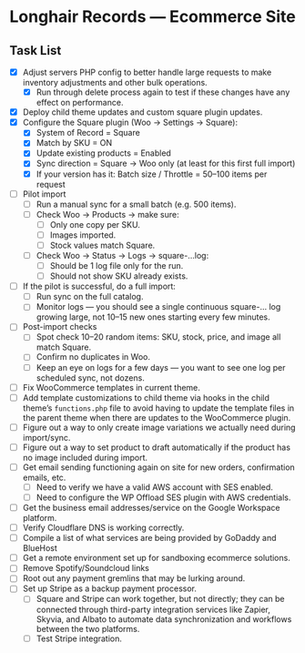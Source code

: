# Longhair Records — Ecommerce Site

## Task List
- [X] Adjust servers PHP config to better handle large requests to make inventory adjustments and other bulk operations.
  - [X] Run through delete process again to test if these changes have any effect on performance.
- [X] Deploy child theme updates and custom square plugin updates.
- [X] Configure the Square plugin (Woo → Settings → Square):
  - [X] System of Record = Square
  - [X] Match by SKU = ON
  - [X] Update existing products = Enabled
  - [X] Sync direction = Square → Woo only (at least for this first full import)
  - [X] If your version has it: Batch size / Throttle = 50–100 items per request
- [ ] Pilot import
  - [ ] Run a manual sync for a small batch (e.g. 500 items).
  - [ ] Check Woo → Products → make sure:
    - [ ] Only one copy per SKU.
    - [ ] Images imported.
    - [ ] Stock values match Square.
  - [ ] Check Woo → Status → Logs → square-…log:
    - [ ] Should be 1 log file only for the run.
    - [ ] Should not show SKU already exists.
- [ ] If the pilot is successful, do a full import:
  - [ ] Run sync on the full catalog.
  - [ ] Monitor logs — you should see a single continuous square-… log growing large, not 10–15 new ones starting every few minutes.
- [ ] Post-import checks
  - [ ] Spot check 10–20 random items: SKU, stock, price, and image all match Square.
  - [ ] Confirm no duplicates in Woo.
  - [ ] Keep an eye on logs for a few days — you want to see one log per scheduled sync, not dozens.
- [ ] Fix WooCommerce templates in current theme.
- [ ] Add template customizations to child theme via hooks in the child theme’s `functions.php` file to avoid having to update the template files in the parent theme when there are updates to the WooCommerce plugin.
- [ ] Figure out a way to only create image variations we actually need during import/sync.
- [ ] Figure out a way to set product to draft automatically if the product has no image included during import.
- [ ] Get email sending functioning again on site for new orders, confirmation emails, etc.
  - [ ] Need to verify we have a valid AWS account with SES enabled.
  - [ ] Need to configure the WP Offload SES plugin with AWS credentials.
- [ ] Get the business email addresses/service on the Google Workspace platform.
- [ ] Verify Cloudflare DNS is working correctly.
- [ ] Compile a list of what services are being provided by GoDaddy and BlueHost
- [ ] Get a remote environment set up for sandboxing ecommerce solutions.
- [ ] Remove Spotify/Soundcloud links
- [ ] Root out any payment gremlins that may be lurking around.
- [ ] Set up Stripe as a backup payment processor.
  - [ ] Square and Stripe can work together, but not directly; they can be connected through third-party integration services like Zapier, Skyvia, and Albato to automate data synchronization and workflows between the two platforms.
  - [ ] Test Stripe integration.
